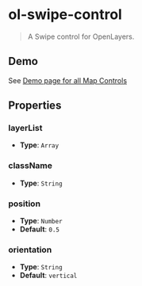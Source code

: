 # ol-swipe-control

> A Swipe control for OpenLayers.

## Demo

See [Demo page for all Map Controls](../index.md)

## Properties

### layerList

- **Type**: `Array`

### className

- **Type**: `String`

### position

- **Type**: `Number`
- **Default**: `0.5`

### orientation

- **Type**: `String`
- **Default**: `vertical`
